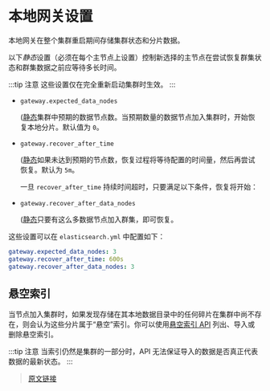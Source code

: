 # 本地网关设置

本地网关在整个集群重启期间存储集群状态和分片数据。

以下*静态*设置（必须在每个主节点上设置）控制新选择的主节点在尝试恢复群集状态和群集数据之前应等待多长时间。

:::tip 注意
这些设置仅在完全重新启动集群时生效。
:::

- `gateway.expected_data_nodes`

    ([静态](/set_up_elasticsearch/configuring_elasticsearch)集群中预期的数据节点数。当预期数量的数据节点加入集群时，开始恢复本地分片。默认值为 `0`。

- `gateway.recover_after_time`

    ([静态](/set_up_elasticsearch/configuring_elasticsearch)如果未达到预期的节点数，恢复过程将等待配置的时间量，然后再尝试恢复。默认为 `5m`。

    一旦 `recover_after_time` 持续时间超时，只要满足以下条件，恢复将开始：

- `gateway.recover_after_data_nodes`

    ([静态](/set_up_elasticsearch/configuring_elasticsearch)只要有这么多数据节点加入群集，即可恢复。

这些设置可以在 `elasticsearch.yml` 中配置如下：

```yml
gateway.expected_data_nodes: 3
gateway.recover_after_time: 600s
gateway.recover_after_data_nodes: 3
```

## 悬空索引

当节点加入集群时，如果发现存储在其本地数据目录中的任何碎片在集群中尚不存在，则会认为这些分片属于“悬空”索引。你可以使用[悬空索引 API](/rest_apis/index_apis.html#悬空索引) 列出、导入或删除悬空索引。

:::tip 注意
当索引仍然是集群的一部分时，API 无法保证导入的数据是否真正代表数据的最新状态。
:::

> [原文链接](https://www.elastic.co/guide/en/elasticsearch/reference/current/modules-gateway.html)

